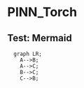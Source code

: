 # PINN_Torch


## Test: Mermaid
```mermaid
  graph LR;
    A-->B;
    A-->C;
    B-->C;
    C-->B;
```


